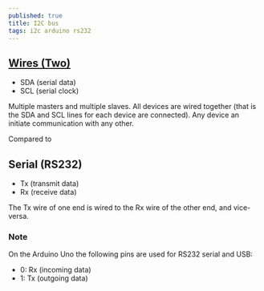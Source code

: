 ```yaml
---
published: true
title: I2C bus
tags: i2c arduino rs232
---
```

## [Wires (Two)](http://www.gammon.com.au/forum/?id=10918)
- SDA (serial data)
- SCL (serial clock)

Multiple masters and multiple slaves. All devices are wired together (that is the SDA and SCL lines for each device are connected). Any device an initiate communication with any other.

Compared to 

## Serial (RS232)
- Tx (transmit data)
- Rx (receive data)

 The Tx wire of one end is wired to the Rx wire of the other end, and vice-versa.
 
 ### Note
 On the Arduino Uno the following pins are used for RS232 serial and USB:

-    0: Rx (incoming data)
-    1: Tx (outgoing data)